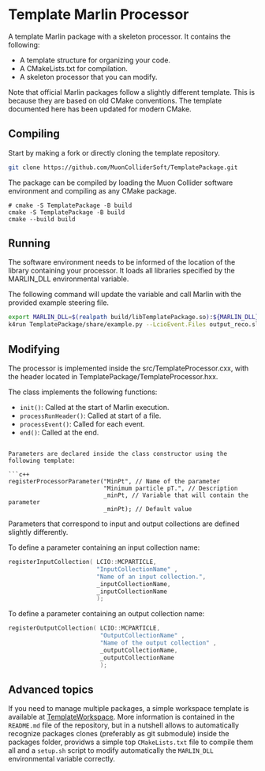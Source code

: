 # Template Marlin Processor

A template Marlin package with a skeleton processor. It contains the following:

* A template structure for organizing your code.
* A CMakeLists.txt for compilation.
* A skeleton processor that you can modify.

Note that official Marlin packages follow a slightly different template. This is because they are based on old CMake conventions. The template documented here has been updated for modern CMake.

## Compiling
Start by making a fork or directly cloning the template repository.

```bash
git clone https://github.com/MuonColliderSoft/TemplatePackage.git
```

The package can be compiled by loading the Muon Collider software environment and compiling as any CMake package.

```
# cmake -S TemplatePackage -B build
cmake -S TemplatePackage -B build
cmake --build build
```

## Running
The software environment needs to be informed of the location of the library containing your processor. It loads all libraries specified by the MARLIN_DLL environmental variable.

The following command will update the variable and call Marlin with the provided example steering file.

```bash
export MARLIN_DLL=$(realpath build/libTemplatePackage.so):${MARLIN_DLL}
k4run TemplatePackage/share/example.py --LcioEvent.Files output_reco.slcio
```

## Modifying
The processor is implemented inside the src/TemplateProcessor.cxx, with the header located in TemplatePackage/TemplateProcessor.hxx.

The class implements the following functions:

* `init()`: Called at the start of Marlin execution.
* `processRunHeader()`: Called at start of a file.
* `processEvent()`: Called for each event.
* `end()`: Called at the end.
```

Parameters are declared inside the class constructor using the following template:

```c++
registerProcessorParameter("MinPt", // Name of the parameter
                           "Minimum particle pT.", // Description
                           _minPt, // Variable that will contain the parameter
                           _minPt); // Default value
```
Parameters that correspond to input and output collections are defined slightly differently.

To define a parameter containing an input collection name:

```c++
registerInputCollection( LCIO::MCPARTICLE,
                         "InputCollectionName" ,
                         "Name of an input collection.",
                         _inputCollectionName,
                         _inputCollectionName
                         );
```			 
To define a parameter containing an output collection name:

```c++
registerOutputCollection( LCIO::MCPARTICLE,
                          "OutputCollectionName" ,
                          "Name of the output collection" ,
                          _outputCollectionName,
                          _outputCollectionName
                          );
```

## Advanced topics

If you need to manage multiple packages, a simple workspace template is available at [TemplateWorkspace](https://github.com/MuonColliderSoft/TemplateWorkspace). More information is contained in the `README.md` file of the repository, but in a nutshell allows to automatically recognize packages clones (preferably as git submodule) inside the packages folder, providws a simple top `CMakeLists.txt` file to compile them all and a `setup.sh` script to modify automatically the `MARLIN_DLL` environmental variable correctly.
